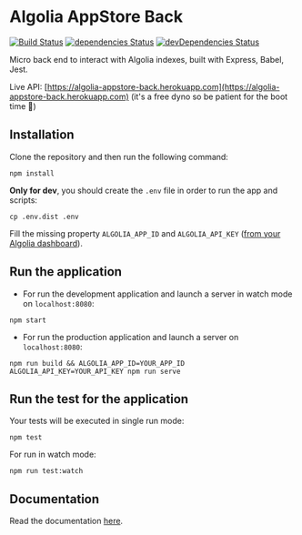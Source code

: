 # Algolia AppStore Back

[![Build Status](https://travis-ci.org/samouss/algolia-appstore-back.svg?branch=master)](https://travis-ci.org/samouss/algolia-appstore-back) [![dependencies Status](https://david-dm.org/samouss/algolia-appstore-back/status.svg)](https://david-dm.org/samouss/algolia-appstore-back) [![devDependencies Status](https://david-dm.org/samouss/algolia-appstore-back/dev-status.svg)](https://david-dm.org/samouss/algolia-appstore-back?type=dev)

Micro back end to interact with Algolia indexes, built with Express, Babel, Jest.

Live API: [https://algolia-appstore-back.herokuapp.com](https://algolia-appstore-back.herokuapp.com) (it's a free dyno so be patient for the boot time 🙂)

## Installation

Clone the repository and then run the following command:

```
npm install
```

**Only for dev**, you should create the `.env` file in order to run the app and scripts:

```
cp .env.dist .env
```

Fill the missing property `ALGOLIA_APP_ID` and `ALGOLIA_API_KEY` ([from your Algolia dashboard](https://www.algolia.com)).

## Run the application

- For run the development application and launch a server in watch mode on `localhost:8080`:

```
npm start
```

- For run the production application and launch a server on `localhost:8080`:

```
npm run build && ALGOLIA_APP_ID=YOUR_APP_ID ALGOLIA_API_KEY=YOUR_API_KEY npm run serve
```

## Run the test for the application

Your tests will be executed in single run mode:

```
npm test
```

For run in watch mode:

```
npm run test:watch
```

## Documentation

Read the documentation [here](./docs/README.md).
